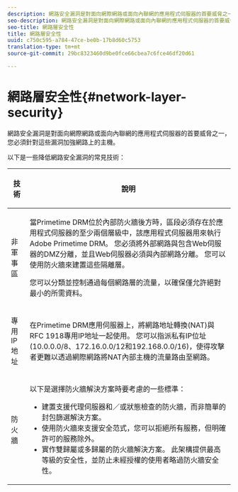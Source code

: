 ```yaml
---
description: 網路安全漏洞是對面向網際網路或面向內聯網的應用程式伺服器的首要威脅之一，您必須針對這些漏洞加強網路上的主機。
seo-description: 網路安全漏洞是對面向網際網路或面向內聯網的應用程式伺服器的首要威脅之一，您必須針對這些漏洞加強網路上的主機。
seo-title: 網路層安全性
title: 網路層安全性
uuid: c750c595-a784-47ce-be0b-17b8d60c5753
translation-type: tm+mt
source-git-commit: 29bc8323460d9be0fce66cbea7c6fce46df20d61

---
```



# 網路層安全性{#network-layer-security}

網路安全漏洞是對面向網際網路或面向內聯網的應用程式伺服器的首要威脅之一，您必須針對這些漏洞加強網路上的主機。

以下是一些降低網路安全漏洞的常見技術：

<table frame="all" colsep="1" rowsep="1" class="+ topic/table adobe-d/table " id="table_djf_lhz_n4"> 
 <thead class="- topic/thead "> 
  <tr rowsep="1" class="- topic/row "> 
   <th colname="1" class="- topic/entry entry"> <p class="- topic/p ">技術 </p> </th> 
   <th colname="2" class="- topic/entry entry"> <p class="- topic/p ">說明 </p> </th> 
  </tr> 
 </thead>
 <tbody class="- topic/tbody "> 
  <tr rowsep="1" class="- topic/row "> 
   <td colname="1" class="- topic/entry "> <p class="- topic/p ">非軍事區 </p> </td> 
   <td colname="2" class="- topic/entry "> <p class="- topic/p ">當Primetime DRM位於內部防火牆後方時，區段必須存在於應用程式伺服器的至少兩個層級中，該應用程式伺服器用來執行Adobe Primetime DRM。 您必須將外部網路與包含Web伺服器的DMZ分離，並且Web伺服器必須與內部網路分離。 您可以使用防火牆來建置這些隔離層。 </p> <p>您可以分類並控制通過每個網路層的流量，以確保僅允許絕對最小的所需資料。 </p> </td> 
  </tr> 
  <tr rowsep="1" class="- topic/row "> 
   <td colname="1" class="- topic/entry "> <p class="- topic/p ">專用IP地址 </p> </td> 
   <td colname="2" class="- topic/entry "> <p class="- topic/p ">在Primetime DRM應用伺服器上，將網路地址轉換(NAT)與RFC 1918專用IP地址一起使用。 您可以指派私有IP位址(10.0.0.0/8、172.16.0.0/12和192.168.0.0/16)，使得攻擊者更難以透過網際網路將NAT內部主機的流量路由至網路。 </p> </td> 
  </tr> 
  <tr rowsep="0" class="- topic/row "> 
   <td colname="1" class="- topic/entry "> <p class="- topic/p ">防火牆 </p> </td> 
   <td colname="2" class="- topic/entry "> <p class="- topic/p ">以下是選擇防火牆解決方案時要考慮的一些標準： </p> <p class="- topic/p "> 
     <ul class="- topic/ul " id="ul_wjf_lhz_n4"> 
      <li class="- topic/li " id="li_A620D0B635384590BA7804F9720D04D0">建置支援代理伺服器和／或狀態檢查的防火牆，而非簡單的封包篩選解決方案。 </li> 
      <li class="- topic/li " id="li_3E4F814A30C047539185C23F4F57C282">使用防火牆來支援安全范式，您可以拒絕所有服務，但明確許可的服務除外。 </li> 
      <li class="- topic/li " id="li_96160B3F14C4425397F017AF93FABE32">實作雙歸屬或多歸屬的防火牆解決方案。 此架構提供最高等級的安全性，並防止未經授權的使用者略過防火牆安全性。 </li> 
     </ul> </p> </td> 
  </tr> 
 </tbody> 
</table>

